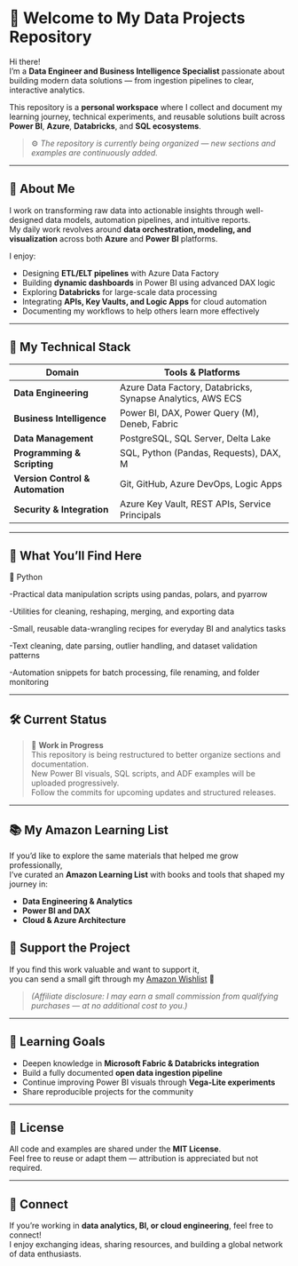 # 👋 Welcome to My Data Projects Repository

Hi there!  
I’m a **Data Engineer and Business Intelligence Specialist** passionate about building modern data solutions — from ingestion pipelines to clear, interactive analytics.

This repository is a **personal workspace** where I collect and document my learning journey, technical experiments, and reusable solutions built across **Power BI**, **Azure**, **Databricks**, and **SQL ecosystems**.

> ⚙️ *The repository is currently being organized — new sections and examples are continuously added.*

---

## 🚀 About Me

I work on transforming raw data into actionable insights through well-designed data models, automation pipelines, and intuitive reports.  
My daily work revolves around **data orchestration, modeling, and visualization** across both **Azure** and **Power BI** platforms.

I enjoy:
- Designing **ETL/ELT pipelines** with Azure Data Factory  
- Building **dynamic dashboards** in Power BI using advanced DAX logic  
- Exploring **Databricks** for large-scale data processing  
- Integrating **APIs, Key Vaults, and Logic Apps** for cloud automation  
- Documenting my workflows to help others learn more effectively  

---

## 🧠 My Technical Stack

| Domain | Tools & Platforms |
|--------|------------------|
| **Data Engineering** | Azure Data Factory, Databricks, Synapse Analytics, AWS ECS |
| **Business Intelligence** | Power BI, DAX, Power Query (M), Deneb, Fabric |
| **Data Management** | PostgreSQL, SQL Server, Delta Lake |
| **Programming & Scripting** | SQL, Python (Pandas, Requests), DAX, M |
| **Version Control & Automation** | Git, GitHub, Azure DevOps, Logic Apps |
| **Security & Integration** | Azure Key Vault, REST APIs, Service Principals |


---

## 🧩 What You’ll Find Here

🔹 Python

-Practical data manipulation scripts using pandas, polars, and pyarrow

-Utilities for cleaning, reshaping, merging, and exporting data

-Small, reusable data-wrangling recipes for everyday BI and analytics tasks

-Text cleaning, date parsing, outlier handling, and dataset validation patterns

-Automation snippets for batch processing, file renaming, and folder monitoring

---

## 🛠️ Current Status

> 🧩 **Work in Progress**  
> This repository is being restructured to better organize sections and documentation.  
> New Power BI visuals, SQL scripts, and ADF examples will be uploaded progressively.  
> Follow the commits for upcoming updates and structured releases.

---

## 📚 My Amazon Learning List

If you’d like to explore the same materials that helped me grow professionally,  
I’ve curated an **Amazon Learning List** with books and tools that shaped my journey in:

- **Data Engineering & Analytics**  
- **Power BI and DAX**  
- **Cloud & Azure Architecture**  

## 💝 Support the Project

If you find this work valuable and want to support it,  
you can send a small gift through my [Amazon Wishlist](https://www.amazon.it/hz/wishlist/ls/24A9T2JR42KQO?ref_=list_d_wl_lfu_nav_5) 🎁  

> *(Affiliate disclosure: I may earn a small commission from qualifying purchases — at no additional cost to you.)*

---

## 🧠 Learning Goals

- Deepen knowledge in **Microsoft Fabric & Databricks integration**  
- Build a fully documented **open data ingestion pipeline**  
- Continue improving Power BI visuals through **Vega-Lite experiments**  
- Share reproducible projects for the community  

---

## 🪪 License

All code and examples are shared under the **MIT License**.  
Feel free to reuse or adapt them — attribution is appreciated but not required.

---

## 📢 Connect

If you’re working in **data analytics, BI, or cloud engineering**, feel free to connect!  
I enjoy exchanging ideas, sharing resources, and building a global network of data enthusiasts.

